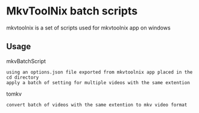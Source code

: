 # MkvToolNix batch scripts

mkvtoolnix is a set of scripts used for mkvtoolnix app on windows

## Usage

mkvBatchScript
```
using an options.json file exported from mkvtoolnix app placed in the cd directory
apply a batch of setting for multiple videos with the same extention
```
tomkv
```
convert batch of videos with the same extention to mkv video format
```
